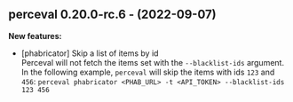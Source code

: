 ## perceval 0.20.0-rc.6 - (2022-09-07)

**New features:**

 * [phabricator] Skip a list of items by id\
   Perceval will not fetch the items set with the `--blacklist-ids`
   argument. In the following example, `perceval` will skip the items
   with ids `123` and `456`: ``` perceval phabricator <PHAB_URL> -t
   <API_TOKEN> --blacklist-ids 123 456 ```


